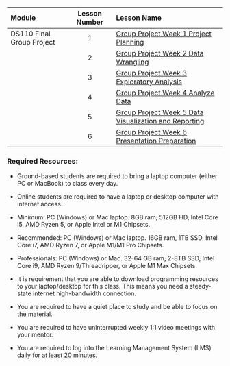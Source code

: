 |Module                 |Lesson Number|Lesson Name|
|:---                   |:---:        |:---       |
|DS110 Final Group Project |1   | [Group Project Week 1  Project Planning](DS110L1.ipynb)  |
|                       |2   | [Group Project Week 2 Data Wrangling](DS110L2.ipynb)                |
|                       |3   | [Group Project Week 3 Exploratory Analysis](DS110L3.ipynb)              |
|                       |4   | [Group Project Week 4 Analyze Data](DS110L4.ipynb)|
|                       |5   | [Group Project Week 5 Data Visualization and Reporting](DS110L5.ipynb)      |
|                       |6   | [Group Project Week 6 Presentation Preparation](DS110L6.ipynb)        |  

### Required Resources: 
- Ground-based students are required to bring a laptop computer (either PC or MacBook) to class every day.  

- Online students are required to have a laptop or desktop computer with internet access.  

- Minimum: PC (Windows) or Mac laptop. 8GB ram, 512GB HD, Intel Core i5,  AMD Ryzen 5, or Apple Intel or M1 Chipsets.

- Recommended: PC (Windows) or Mac laptop. 16GB ram, 1TB SSD, Intel Core i7, AMD Ryzen 7, or Apple M1/M1 Pro Chipsets.

- Professionals: PC (Windows) or Mac. 32-64 GB ram, 2-8TB SSD, Intel Core i9, AMD Ryzen 9/Threadripper, or Apple M1 Max Chipsets.

- It is requirement that you are able to download programming resources to your laptop/desktop for this class. This means you need a steady-state internet high-bandwidth connection.

- You are required to have a quiet place to study and be able to focus on the material.

- You are required to have uninterrupted weekly 1:1 video meetings with your mentor.

- You are required to log into the Learning Management System (LMS) daily for at least 20 minutes.